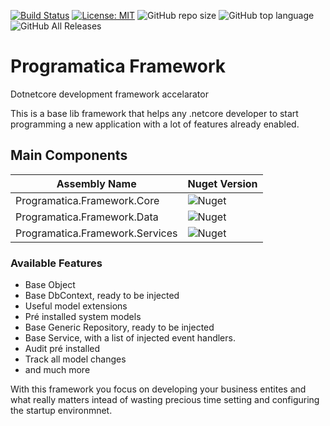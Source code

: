 [![Build Status](https://programaticasoftware.visualstudio.com/Programatica.Framework/_apis/build/status/ruialexrib.Programatica.Framework?branchName=master)](https://programaticasoftware.visualstudio.com/Programatica.Framework/_build/latest?definitionId=12&branchName=master) [![License: MIT](https://img.shields.io/badge/License-MIT-yellow.svg)](https://opensource.org/licenses/MIT) ![GitHub repo size](https://img.shields.io/github/repo-size/ruialexrib/Programatica.Framework) ![GitHub top language](https://img.shields.io/github/languages/top/ruialexrib/Programatica.Framework) ![GitHub All Releases](https://img.shields.io/github/downloads/ruialexrib/Programatica.Framework/total)

# Programatica Framework
Dotnetcore development framework accelarator

This is a base lib framework that helps any .netcore developer to start programming a new application with a lot of features already enabled. 

## Main Components

| Assembly Name  | Nuget Version |
| ------------- | ------------- |
| Programatica.Framework.Core | ![Nuget](https://img.shields.io/nuget/v/Programatica.Framework.Core) |
| Programatica.Framework.Data | ![Nuget](https://img.shields.io/nuget/v/Programatica.Framework.Data) |
| Programatica.Framework.Services | ![Nuget](https://img.shields.io/nuget/v/Programatica.Framework.Services) |

### Available Features
- Base Object
- Base DbContext, ready to be injected
- Useful model extensions
- Pré installed system models
- Base Generic Repository, ready to be injected
- Base Service, with a list of injected event handlers.
- Audit pré installed
- Track all model changes
- and much more

With this framework you focus on developing your business entites and what really matters intead of wasting precious time setting and configuring the startup environmnet.
